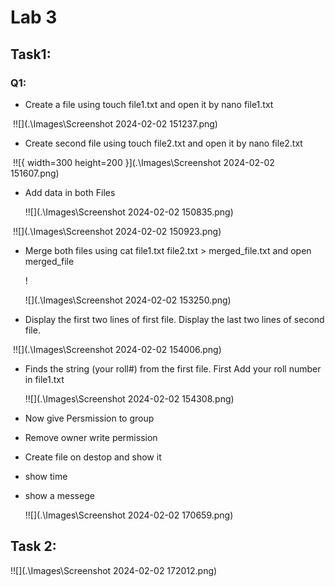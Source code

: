 #                                                                                                                  Lab 3

## Task1:

###  Q1:

-   Create a  file using touch file1.txt and open it by nano file1.txt

​            !![](.\Images\Screenshot 2024-02-02 151237.png)

-  Create second file using touch file2.txt and open it by nano file2.txt

​      !![{ width=300 height=200 }](.\Images\Screenshot 2024-02-02 151607.png)

- Add data in both Files 

  !![](.\Images\Screenshot 2024-02-02 150835.png)

​              !![](.\Images\Screenshot 2024-02-02 150923.png)

- Merge both files using cat file1.txt file2.txt > merged_file.txt and open merged_file 

  !

  ![](.\Images\Screenshot 2024-02-02 153250.png)

- Display the first two lines of first file. Display the last two lines of second file.

​            !![](.\Images\Screenshot 2024-02-02 154006.png)

- Finds the string (your roll#) from the first file. First Add your roll number in file1.txt

  !![](.\Images\Screenshot 2024-02-02 154308.png)

- Now give Persmission to group

- Remove owner write permission

- Create file on destop and show it 

- show time 

- show a messege

  !![](.\Images\Screenshot 2024-02-02 170659.png)

## Task 2:

!![](.\Images\Screenshot 2024-02-02 172012.png)